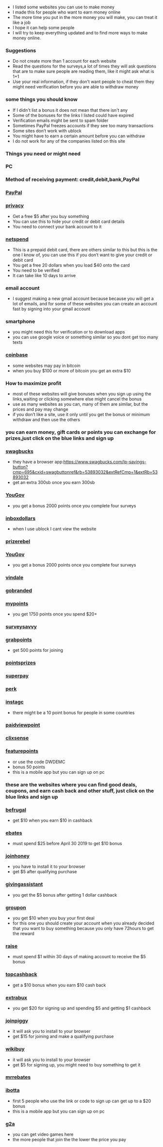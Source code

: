 - I listed some websites you can use to make money
- I made this for people who want to earn money online
- The more time you put in the more money you will make, you can treat it like a job
- I hope it can help some people
- I will try to keep everything updated and to find more ways to make money online. 

### Suggestions
- Do not create more than 1 account for each website
- Read the questions for the surveys,a lot of times they will ask questions that are to make sure people are reading them, like it might ask what is 1+1 
- Use your real information, if they don’t want people to cheat them they might need verification before you are able to withdraw money

### some things you should know

- If I didn't list a  bonus it does not mean that there isn't any
- Some of the bonuses for the links I listed could have expired
- Verification emails might be sent to spam folder
- Sometimes PayPal freezes accounts if they see too many transactions
- Some sites don’t work with ublock
- You might have to earn a certain amount before you can withdraw
- I do not work for any of the companies  listed on this site

### Things you need or might need
### PC
### Method of receiving payment: credit,debit,bank,PayPal
### [PayPal](https://www.paypal.com/us/webapps/mpp/account-selection)
### [privacy](https://privacy.com/join/YNYPF)
- Get a free $5 after you buy something
- You can use this to hide your credit or debit card details
- You need to connect your bank account to it

### [netspend](https://www.netspend.com/get-a-prepaid-card/?aid=RAF_1&site_id=RAF_OAC_URL&uref=5696596932)
- This is a prepaid debit card, there are others similar to this but this is the one I know of, you can use this if you don’t want to give your credit or debit card 
- You get a free 20 dollars when you load $40 onto the card
- You need to be verified
- It can take like 10 days to arrive

### email account
- I suggest making a new gmail account because  because you will get a lot of emails, and for some of these websites you can create an account fast by signing into your gmail account

### smartphone
- you might need this for verification or to download apps
- you can use google voice or something similar so you dont get too many texts

### [coinbase](https://www.coinbase.com/join/5c7c2ae53704e20aea8b2f18)
- some websites may pay in bitcoin
- when you buy $100 or more of bitcoin you get an extra $10

### How to maximize profit
- most of these websites will give bonuses when you sign up using the links,waiting or clicking somewhere else might cancel the bonus
- use as many websites as you can, many of them are similar, but the prices and pay may change
- if you don’t like a site, use it only until you get the bonus or minimum withdraw and then use the others


### you can earn money, gift cards or points you can exchange for prizes,just click on the blue links and sign up

### [swagbucks](https://www.swagbucks.com/p/register?rb=53893032)
- they have a browser app:https://www.swagbucks.com/lp-savings-button?cmp=695&cxid=swagbuttonref&rb=53893032&extRefCmp=1&extRb=53893032
- get an extra 300sb once you  earn 300sb

### [YouGov](https://today.yougov.com/refer/-wax7WL8JFU6Vu1NM33RCg/)
- you get a bonus 2000 points once you complete four surveys

### [inboxdollars](https://www.inboxdollars.com/r/1148873226?ref_src=link)
- when I use ublock I cant view the website

### [prizerebel](https://www.prizerebel.com/index.php?r=8615669)

### [YouGov](https://today.yougov.com/refer/-wax7WL8JFU6Vu1NM33RCg/)
- you get a bonus 2000 points once you complete four surveys

### [vindale](http://tryvindale.com/VeHYKuiI)

### [gobranded](https://surveys.gobranded.com/users/register/daf3ef6c0cf069f2bf5cd64ea)

### [mypoints](https://www.mypoints.com?rb=53893189)
- you get 1750 points once you spend $20+


### [surveysavvy](https://www.surveysavvy.com/?m=8210512)

### [grabpoints](https://grabpoints.com/?ref=GGH0HJ)
- get 500 points for joining

### [pointsprizes](https://www.pointsprizes.com/ref/13077064)

### [superpay](https://superpay.me/members/withdraw/list.php?ref=anthonyc4654)

### [perk](https://perk.com/r/f84af714)

### [instagc](https://www.instagc.com/2261794)
- there might be a 10 point bonus for people in some countries

### [paidviewpoint](http://paidviewpoint.com/?r=n9gv82)

### [clixsense](https://csl.ink/4mLs)

### [featurepoints](https://featu.re/DWDEMC)
- or use the code DWDEMC
- bonus 50 points
- this is a mobile app but you can sign up on pc























### these are the websites where you can find good deals, coupons, and earn cash back and other stuff, just click on the blue links and sign up
### [befrugal](https://www.befrugal.com/rs/FMLSMYG/)
- get $10 when you earn $10 in cashback

### [ebates](https://www.ebates.com/r/ANTHON32911?eeid=28187)
- must spend $25 before April 30 2019 to get $10 bonus

### [joinhoney](https://joinhoney.com/ref/fk6cs95)
- you have to install it to your browser
- get $5 after qualifying purchase

### [givingassistant](https://givingassistant.org/?rid=dC9iBRNuAw)
- you get the $5 bonus after getting 1 dollar cashback

### [groupon](https://www.groupon.com/visitor_referral/h/92fa9b86-a8cf-4f42-95c1-7db67f7b95cc)
- you get $10 	when you buy your first deal
- for this one you should create your account when you already decided that you want to buy something because you only have 72hours to get the reward

### [raise](https://geta.raise.com/AC4211)
- must spend $1 within 30 days of making account to receive the $5 bonus

### [topcashback](https://www.topcashback.com/ref/member318512653859)
- get a $10 bonus when you earn $10 cash back

### [extrabux](https://www.extrabux.com/r/5c898673c0)
- you get $20 for signing up and spending $5 and getting $1 cashback

### [joinpiggy](https://www.joinpiggy.com/#frufreta)
- it will ask you to install to your browser
- get $15 for joining and make a qualifying purchase

### [wikibuy](http://wbuy.me/F06SQL3)
- it will ask you to install to your browser
- get $5 for signing up, you might need to buy something to get it

### [mrrebates](http://www.mrrebates.com?refid=1342922)

### [ibotta](https://ibotta.com/r/uixthxf)
- first 5 people who use the link or code to sign up can get up to a $20 bonus
- this is a mobile app but you can sign up on pc

### [g2a](https://www.g2a.com/r/user-5c89a603602f4)
- you can get video games here
- the more people that join the the lower the price you pay
